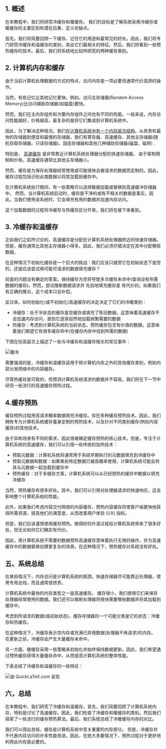 ## 1. 概述

在本教程中，我们将研究冷缓存和暖缓存。 我们的目标是了解系统采用冷缓存或暖缓存的主要区别和潜在后果，定义优缺点。

首先，我们将简要回顾一下缓存，记住它的用途和最常见的好处。因此，我们将专门研究冷缓存和温缓存的类别，突出它们最相关的特征。然后，我们将看到一些预热缓存的技术。最后，我们将系统地比较所研究的两种缓存类别。

## 2. 计算机内存和缓存

由于当前计算机处理数据的方式的特点，访问内存是一项必要但通常代价高昂的操作。

当然，有些记忆比其他记忆更快。例如，访问主存储器(Random Access Memory)比访问辅助存储器(如磁盘)要快。

然而，我们在主内存组件和次要内存组件之间也有不同的性能。一般来说，内存访问性能越好，价格越高，最复杂的是将它们集成到计算机系统中。

因此，为了解决这种情况，我们[在计算机系统中有一个内存层次结构](https://www.baeldung.com/cs/registers-and-ram#the-need-for-a-memory)。从昂贵和最快的存储器到便宜和最慢的存储器，我们有寄存器、高速缓存、其他主存储器(随机存取存储器、只读存储器)、固态存储器和其他几种辅助存储器(磁盘、磁带) .

特别是， [高速缓存](https://www.baeldung.com/cs/cache-memory) 是非常靠近计算机系统处理器分配的快速存储器。 由于架构限制和价格，高速缓存通常比其他主存储器小。

然而，缓存是为保存处理器经常使用或可能很快会被请求的数据而定制的。因此，缓存过程包括识别此类数据以将其加载到缓存中。

在计算机系统执行期间，有一些策略可以选择数据加载或替换到高速缓冲存储器中。 然而，当计算机系统启动时，缓存是干净的或有不相关的数据是事实。因此，当我们使用该系统时，它会填充有用的数据并加速内存访问。

这个加载数据的过程将冷缓存与热缓存区分开来，我们将在接下来看到。

## 3. 冷缓存和温缓存

正如我们之前所讨论的，高速缓存是分配在计算机系统处理器附近的快速存储器。但是，缓存通常比其他主存储器小得多。因此，我们必须仔细决定在其中分配哪些数据。

在这种情况下初始化缓存是一个巨大的挑战：我们应该只接受它在初始状态下是空的，还是应该尝试用可能可请求的数据填充缓存？

前面的问题没有确定的答案。保持缓存为空将导致多次缓存未命中(查询没有所需数据的缓存)。然而，尝试推断数据请求并 先验地填充缓存是 有代价的。如果我们有正确的推论，这个成本只会补偿。

反过来，如何初始化(或不初始化)高速缓存的决定决定了它们的冷暖类别：

-   冷缓存：处于冷状态的缓存是空缓存或填充了陈旧数据。这意味着高速缓存不会加速内存访问，直到它逐渐自然地加载频繁需要的数据
-   热缓存：考虑到计算机系统的当前状态，预热缓存包含有价值的数据。这意味着我们期望它有很多缓存命中(在缓存内存中找到所需的数据)

下图在较高层次上描述了一些与冷缓存和温缓存相关的常见事件：

![暖冷](https://www.baeldung.com/wp-content/uploads/sites/4/2022/08/Warm-Cold.png)

需要强调的是，冷缓存和温缓存适用于除计算机内存之外的其他缓存类别，例如内容分发网络中的内容缓存。

尽管热缓存是可取的，但预测计算机系统请求的数据并不容易。我们将在下一节中研究一些流行的高速缓存预热过程。

## 4.缓存预热

缓存预热过程用高请求概率数据填充冷缓存。存在多种缓存预热技术。因此，我们拥有专为计算机系统缓存量身定制的预热技术，以及针对不同类别缓存(例如内容缓存)的其他技术。

由于异构场景有不同的需求，因此很难确定缓存预热的核心技术。但是，专注于计算机系统的高速缓存，我们可以引用一些传统的加热技术：

-   预取元数据：计算机系统将通常用于系统早期执行的元数据填充到冷缓存中
-   预取元数据和数据：如果某些特定数据已被高概率使用，计算机系统可能会将其与元数据一起加载到缓存中
-   预热缓存：对于多缓存方案，计算机系统可以从已经预热的缓存中数据以填充冷缓存

当然，预热缓存有很多好处。其中，我们可以引用对处理器请求的快速响应，这会影响整个计算机系统的性能。

此外，如果我们考虑内容交付网络的内容缓存，预热内容缓存将使客户端更快地获得所需资源，提高他们的满意度，从而改善用户体验 (UX) 指标。

但是，我们应该谨慎使用缓存预热。做得好的升温过程给计算机系统带来了很多好处，但无论如何它们确实有代价。

因此，用计算机系统不需要的数据预热高速缓存意味着执行无用的操作，并为高速缓存中的数据替换创建更复杂的场景。在这种情况下，预热缓存对系统没有好处。

## 五、系统总结

在某些情况下，内存访问是计算机系统的瓶颈。快速存储器尽可能靠近处理器，使用专用总线，而且通常很昂贵。

计算机系统中最快的内存类型之一是高速缓存。 缓存很小，我们使用它们来保存处理器经常使用的数据。我们还可以推断处理器将很快需要哪些数据并将其加载到缓存中。

考虑到所请求的数据(或初始状态)，缓存存储器的一个可能分类是它的状态：冷缓存和热缓存。

在这种情况下，冷缓存表示空内存或充满已弃用数据(处理器不再请求)的内存。 在更新之前，冷缓存会产生大量缓存未命中。

另一方面，暖缓存采用一些策略来初始化并始终保持数据更新。因此，我们希望通过预热缓存获得大量缓存命中，从而提高计算机系统的整体性能。

下表总结了冷缓存和温缓存的一些特征：

![由 QuickLaTeX.com 呈现](https://www.baeldung.com/wp-content/ql-cache/quicklatex.com-29d0e90ab5875317f7e5c3a7068fd34c_l3.svg)

## 六，总结

在本教程中，我们研究了冷缓存和温缓存。首先，我们简要回顾了计算机系统内存，特别是讨论了高速缓存。因此，我们检查了冷缓存和暖缓存的类别。然后我们探索了一些流行的缓存预热算法。最后，我们系统总结了冷暖缓存内存的对比。

我们可以得出总结，缓存是计算机系统中至关重要的内存部分。 但是，冷缓存并不代表内存访问的许多性能改进。因此，在绝大多数情况下，预热过程对于更好地利用此内存是必要的。